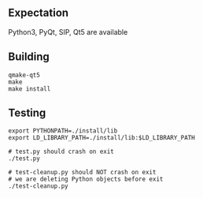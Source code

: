 Expectation
------------
Python3, PyQt, SIP, Qt5 are available

Building
---------
```
qmake-qt5
make
make install
```

Testing
--------
```
export PYTHONPATH=./install/lib
export LD_LIBRARY_PATH=./install/lib:$LD_LIBRARY_PATH

# test.py should crash on exit
./test.py

# test-cleanup.py should NOT crash on exit
# we are deleting Python objects before exit
./test-cleanup.py
```
